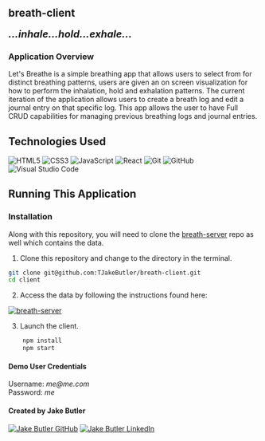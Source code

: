 ## breath-client

<b style="font-size: 20px;"><i>...inhale...hold...exhale...</i></b>

### Application Overview

Let's Breathe is a simple breathing app that allows users to select from for distinct breathing patterns, users are given an on screen visualization for how to perform the inhalation, hold and exhalation patterns. The current iteration of the application allows users to create a breath log and edit a journal entry on that specific log. This app allows the user to have Full CRUD capabilities for managing previous breathing logs and journal entries.

## Technologies Used
![HTML5](https://img.shields.io/badge/html5%20-%23E34F26.svg?&style=for-the-badge&logo=html5&logoColor=white) ![CSS3](https://img.shields.io/badge/css3%20-%231572B6.svg?&style=for-the-badge&logo=css3&logoColor=white) ![JavaScript](https://img.shields.io/badge/javascript%20-%23323330.svg?&style=for-the-badge&logo=javascript&logoColor=%23F7DF1E) ![React](https://img.shields.io/badge/react%20-%2320232a.svg?&style=for-the-badge&logo=react&logoColor=%2361DAFB) ![Git](https://img.shields.io/badge/git%20-%23F05033.svg?&style=for-the-badge&logo=git&logoColor=white) ![GitHub](https://img.shields.io/badge/github%20-%23121011.svg?&style=for-the-badge&logo=github&logoColor=white) ![Visual Studio Code](https://img.shields.io/badge/VSCode%20-%23007ACC.svg?&style=for-the-badge&logo=visual-studio-code&logoColor=white)

## Running This Application

### Installation
Along with this repository, you will need to clone the [breath-server](https://github.com/TJakeButler/breath-server) repo as well which contains the data.

1. Clone this repository and change to the directory in the terminal.

```sh
git clone git@github.com:TJakeButler/breath-client.git
cd client
```
2. Access the data by following the instructions found here:

<a href="https://github.com/TJakeButler/breath-server" target="_blank"><img src="https://img.shields.io/badge/server repo%20-%2375120e.svg?&style=for-the-badge&&logoColor=white" alt="breath-server" style="height: auto !important; width: auto !important;" /></a>

3. Launch the client.

```sh
    npm install
    npm start
```

#### Demo User Credentials

<p>
Username: <i>me@me.com</i>
<br>
Password: <i>me</i>

#### Created by Jake Butler

<a href="https://github.com/TJakeButler" target="_blank"><img src="https://img.shields.io/badge/github%20-%23121011.svg?&style=for-the-badge&logo=github&logoColor=white" alt="Jake Butler GitHub" style="height: auto !important;width: auto !important;" /></a> <a href="https://www.linkedin.com/in/jake-butler-web-dev/" target="_blank"><img src="https://img.shields.io/badge/linkedin%20-%230077B5.svg?&style=for-the-badge&logo=linkedin&logoColor=white" alt="Jake Butler LinkedIn" style="height: auto !important;width: auto !important;" /></a>
